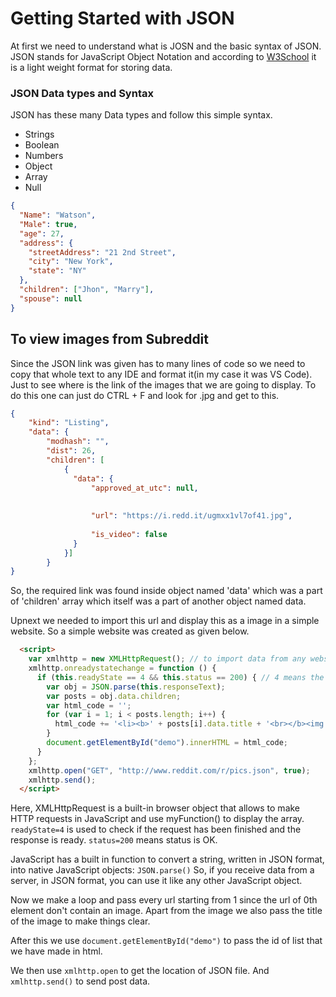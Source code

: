# Getting Started with JSON

At first we need to understand what is JOSN and the basic syntax of JSON.
JSON stands for JavaScript Object Notation and according to [W3School](https://www.w3schools.com/js/js_json_intro.asp) it is a light weight format for storing data.

### JSON Data types and Syntax

JSON has these many Data types and follow this simple syntax.
* Strings
* Boolean
* Numbers
* Object
* Array
* Null

```json
{
  "Name": "Watson", 
  "Male": true, 
  "age": 27,
  "address": {
    "streetAddress": "21 2nd Street",
    "city": "New York",
    "state": "NY"
  }, 
  "children": ["Jhon", "Marry"], 
  "spouse": null 
}
```
## To view images from Subreddit
 
Since the JSON link was given has to many lines of code so we need to copy that whole text to any IDE and format it(in my case it was VS Code). Just to see where is the link of the images that we are going to display. To do this one can just do CTRL + F and look for .jpg and get to this.

```json
{
    "kind": "Listing",
    "data": {
        "modhash": "",
        "dist": 26,
        "children": [
            {
              "data": {
                  "approved_at_utc": null,
                  
                  
                  "url": "https://i.redd.it/ugmxx1vl7of41.jpg",
                  
                  "is_video": false
              }
            }]
        }
}
```
So, the required link was found inside object named 'data' which was a part of 'children' array which itself was a part of another object named data. 

Upnext we needed to import this url and display this as a image in a simple website.
So a simple website was created as given below.

```html
  <script>
    var xmlhttp = new XMLHttpRequest(); // to import data from any website
    xmlhttp.onreadystatechange = function () {
      if (this.readyState == 4 && this.status == 200) { // 4 means the request has been finished and the response is ready . 
        var obj = JSON.parse(this.responseText);
        var posts = obj.data.children;
        var html_code = '';
        for (var i = 1; i < posts.length; i++) {
          html_code += '<li><b>' + posts[i].data.title + '<br></b><img height = 500 width = 500 src ="' + posts[i].data.url + '" /></li>';
        }
        document.getElementById("demo").innerHTML = html_code;
      }
    };
    xmlhttp.open("GET", "http://www.reddit.com/r/pics.json", true);
    xmlhttp.send();
  </script>
```
Here, XMLHttpRequest is a built-in browser object that allows to make HTTP requests in JavaScript and use myFunction() to display the array. `readyState=4` is used to check if the request has been finished and the response is ready. `status=200` means status is OK. 

JavaScript has a built in function to convert a string, written in JSON format, into native JavaScript objects: `JSON.parse()` So, if you receive data from a server, in JSON format, you can use it like any other JavaScript object.


Now we make a loop and pass every url starting from 1 since the url of 0th element don't contain an image. Apart from the image we also pass the title of the image to make things clear.

After this we use `document.getElementById("demo")` to pass the id of list that we have made in html.

We then use `xmlhttp.open` to get the location of JSON file. And `xmlhttp.send()` to send post data.

